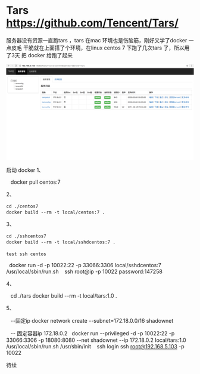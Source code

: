 # Tars     https://github.com/Tencent/Tars/



服务器没有资源一直跑tars ，tars 在mac 环境也是伤脑筋，刚好又学了docker 一点皮毛 干脆就在上面搭了个环境，在linux centos 7 下跑了几次tars 了，所以用了3天 把 docker 给跑了起来 


 ![image](https://github.com/nigly/docker_tars/blob/master/images/1.png)

    

启动 docker
1、

    docker pull centos:7
    
2、

    cd ./centos7
    docker build --rm -t local/centos:7 .
3、

    cd ./sshcentos7
    docker build --rm -t local/sshdcentos:7 .

    test ssh centos 
    docker run -d -p 10022:22 -p 33066:3306 local/sshdcentos:7 /usr/local/sbin/run.sh
    ssh root@ip -p 10022
    password:147258

4、

    cd ./tars
    docker build --rm -t local/tars:1.0 .

5、

    --固定ip
    docker network create --subnet=172.18.0.0/16 shadownet
    
    -- 固定容器ip 172.18.0.2
    docker run --privileged -d -p 10022:22 -p 33066:3306 -p 18080:8080 --net shadownet --ip 172.18.0.2 local/tars:1.0 /usr/local/sbin/run.sh /usr/sbin/init
    ssh login
    ssh root@192.168.5.103 -p 10022
    
    




    
    
    


待续

